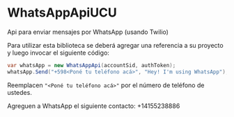 # WhatsAppApiUCU
Api para enviar mensajes por WhatsApp (usando Twilio)

Para utilizar esta biblioteca se deberá agregar una referencia a su proyecto y luego invocar el siguiente código:

```c#
var whatsApp = new WhatsAppApi(accountSid, authToken);
whatsApp.Send("+598<Poné tu teléfono acá>", "Hey! I'm using WhatsApp");
```

Reemplacen ``"<Poné tu teléfono acá>"`` por el número de teléfono de ustedes.

Agreguen a WhatsApp el siguiente contacto: +14155238886